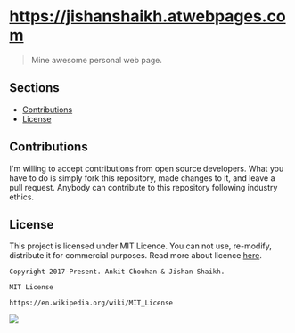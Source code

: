 # https://jishanshaikh.atwebpages.com
> Mine awesome personal web page.

## Sections
- [Contributions](https://github.com/Jishanshaikh4/jishanshaikh.atwebpages.net/blob/master/README.md#contributions)
- [License](https://github.com/Jishanshaikh4/jishanshaikh.atwebpages.net/blob/master/README.md#license)

## Contributions
I'm willing to accept contributions from open source developers. What you have to do is simply fork this repository, made changes to it, and leave a pull request. Anybody can contribute to this repository following industry ethics.

## License
This project is licensed under MIT Licence. You can not use, re-modify, distribute it for commercial purposes. Read more about licence [here](https://en.wikipedia.org/wiki/MIT_License).

    Copyright 2017-Present. Ankit Chouhan & Jishan Shaikh.

    MIT License

    https://en.wikipedia.org/wiki/MIT_License

![](https://upload.wikimedia.org/wikipedia/commons/f/f8/License_icon-mit-88x31-2.svg)
